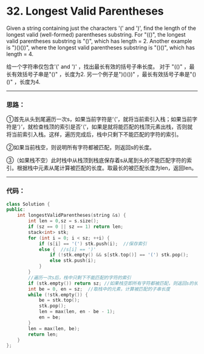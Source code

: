 # 32. Longest Valid Parentheses

Given a string containing just the characters '(' and ')', find the length of the longest valid (well-formed) parentheses substring.
For "(()", the longest valid parentheses substring is "()", which has length = 2.
Another example is ")()())", where the longest valid parentheses substring is "()()", which has length = 4.


给一个字符串仅包含'(' and ')' ，找出最长有效的括号子串长度。
对于 "(()" ，最长有效括号子串是"()" ，长度为2.
另一个例子是")()())" ，最长有效括号子串是"()()" ，长度为4.

---

### 思路：

①首先从头到尾遍历一次s，如果当前字符是‘（’，就将当前索引入栈；如果当前字符是‘）’，就检查栈顶的索引是否‘（’，如果是就将能匹配的栈顶元素出栈，否则就将当前索引入栈。这样，遍历完成后，栈中只剩下不能匹配的字符的索引。

②如果当前栈空，则说明所有字符都被匹配，则返回s的长度。

③（如果栈不空）此时栈中从栈顶到栈底保存着s从尾到头的不能匹配字符的索引。根据栈中元素从尾计算被匹配的长度。取最长的被匹配长度为len，返回len。

---

### 代码：

```c++
class Solution {
public:
    int longestValidParentheses(string &s) {
        int len = 0,sz = s.size();
        if (sz == 0 || sz == 1) return len;
        stack<int> stk;
        for (int i = 0; i < sz; ++i) {
            if (s[i] == '(') stk.push(i);  //保存索引
            else {  //s[i] == ')'
                if (!stk.empty() && s[stk.top()] == '(') stk.pop();
                else stk.push(i);
            }
        }
        //遍历一次s后，栈中只剩下不能匹配的字符的索引
        if (stk.empty()) return sz; //如果栈空即所有字符都被匹配，则返回s的长度
        int be = 0, en = sz;  //取栈中的元素，计算被匹配的子串长度
        while (!stk.empty()) {
            be = stk.top();
            stk.pop();
            len = max(len, en - be - 1);
            en = be;
        }
        len = max(len, be);
        return len;
    }
};
```





